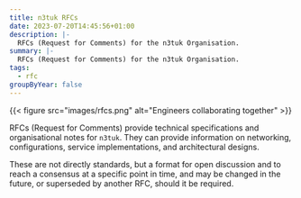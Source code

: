 ```yaml
---
title: n3tuk RFCs
date: 2023-07-20T14:45:56+01:00
description: |-
  RFCs (Request for Comments) for the n3tuk Organisation.
summary: |-
  RFCs (Request for Comments) for the n3tuk Organisation.
tags:
  - rfc
groupByYear: false
---
```


{{< figure
    src="images/rfcs.png"
    alt="Engineers collaborating together"
    >}}

RFCs (Request for Comments) provide technical specifications and organisational
notes for `n3tuk`. They can provide information on networking, configurations,
service implementations, and architectural designs.

These are not directly standards, but a format for open discussion and to reach
a consensus at a specific point in time, and may be changed in the future, or
superseded by another RFC, should it be required.
